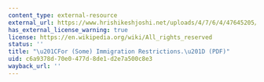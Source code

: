 ```yaml
---
content_type: external-resource
external_url: https://www.hrishikeshjoshi.net/uploads/4/7/6/4/47645205/josfsiv1.pdf
has_external_license_warning: true
license: https://en.wikipedia.org/wiki/All_rights_reserved
status: ''
title: "\u201CFor (Some) Immigration Restrictions.\u201D (PDF)"
uid: c6a9378d-70e0-477d-8de1-d2e7a500c8e3
wayback_url: ''
---
```

